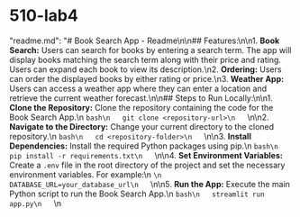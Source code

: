 # 510-lab4
  "readme.md": "# Book Search App - Readme\n\n## Features:\n\n1. **Book Search:** Users can search for books by entering a search term. The app will display books matching the search term along with their price and rating. Users can expand each book to view its description.\n2. **Ordering:** Users can order the displayed books by either rating or price.\n3. **Weather App:** Users can access a weather app where they can enter a location and retrieve the current weather forecast.\n\n## Steps to Run Locally:\n\n1. **Clone the Repository:** Clone the repository containing the code for the Book Search App.\n   ```bash\n   git clone <repository-url>\n   ```\n\n2. **Navigate to the Directory:** Change your current directory to the cloned repository.\n   ```bash\n   cd <repository-folder>\n   ```\n\n3. **Install Dependencies:** Install the required Python packages using pip.\n   ```bash\n   pip install -r requirements.txt\n   ```\n\n4. **Set Environment Variables:** Create a `.env` file in the root directory of the project and set the necessary environment variables. For example:\n   ```\n   DATABASE_URL=your_database_url\n   ```\n\n5. **Run the App:** Execute the main Python script to run the Book Search App.\n   ```bash\n   streamlit run app.py\n   ```\n
